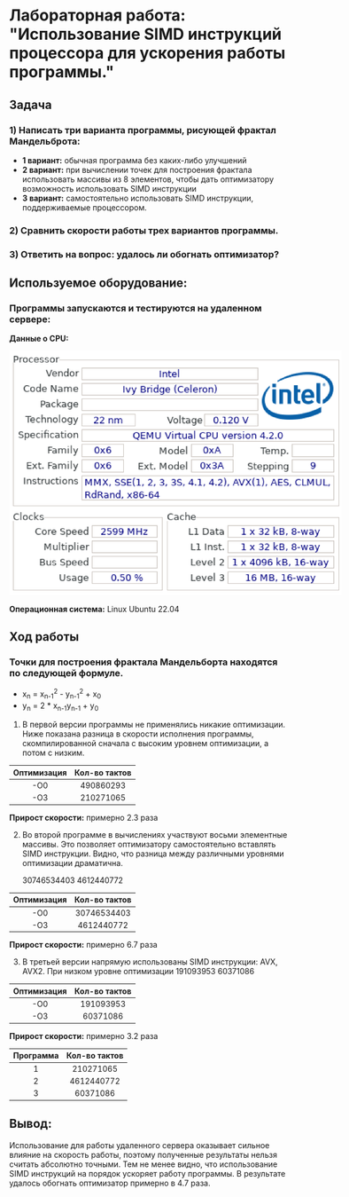 # Лабораторная работа: "Использование SIMD инструкций процессора для ускорения работы программы."

## Задача

### 1) Написать три варианта программы, рисующей фрактал Мандельброта:
- **1 вариант:** обычная программа без каких-либо улучшений
- **2 вариант:** при вычислении точек для построения фрактала использовать массивы из 8 элементов, чтобы дать оптимизатору возможность использовать SIMD инструкции
- **3 вариант:** самостоятельно использовать SIMD инструкции, поддерживаемые процессором.

### 2) Сравнить скорости работы трех вариантов программы.

### 3) Ответить на вопрос: удалось ли обогнать оптимизатор?

## Используемое оборудование:

### Программы запускаются и тестируются на удаленном сервере:
**Данные о СPU:**

<img
  src="Images/cpu.png"
  alt="Alt text"
  title="Optional title"
  style="display: inline-block; margin: 0 auto; max-width: 600px">

**Операционная система:** Linux Ubuntu 22.04

## Ход работы

### Точки для построения фрактала Мандельборта находятся по следующей формуле.


- x<sub>n</sub> = x<sub>n-1</sub><sup>2</sup> - y<sub>n-1</sub><sup>2</sup> + x<sub>0</sub>
- y<sub>n</sub> = 2 * x<sub>n-1</sub>y<sub>n-1</sub> + y<sub>0</sub>

 1) В первой версии программы не применялись никакие оптимизации. Ниже показана разница в скорости исполнения программы, скомпилированной сначала с высоким уровнем оптимизации, а потом с низким.

|Оптимизация|Кол-во тактов  |
|:---------:|:-------------:|
|    -O0    |   490860293   |
|    -O3    |  210271065    |

**Прирост скорости:** примерно 2.3 раза

 2) Во второй программе в вычислениях участвуют восьми элементные массивы. Это позволяет оптимизатору самостоятельно вставлять SIMD инструкции. Видно, что
 разница между различными уровнями оптимизации драматична.

    30746534403
     4612440772

|Оптимизация|Кол-во тактов  |
|:---------:|:-------------:|
|    -O0    | 30746534403   |
|    -O3    |  4612440772   |

**Прирост скорости:** примерно 6.7 раза

 3) В третьей версии напрямую использованы SIMD инструкции: AVX, AVX2. При низком уровне оптимизации
    191093953
     60371086

|Оптимизация|Кол-во тактов  |
|:---------:|:-------------:|
|    -O0    | 191093953     |
|    -O3    |  60371086     |

**Прирост скорости:** примерно 3.2 раза

|Программа  |Кол-во тактов  |
|:---------:|:-------------:|
|       1   |   210271065   |
|       2   |  4612440772   |
|       3   |    60371086   |



## Вывод:

Использование для работы удаленного сервера оказывает сильное влияние на скорость работы, поэтому полученные результаты нельзя считать абсолютно точными.
Тем не менее видно, что использование SIMD инструкций на порядок ускоряет работу программы. В результате удалось обогнать оптимизатор примерно в 4.7 раза.